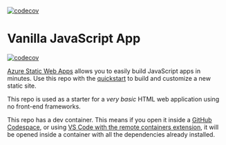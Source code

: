 [![codecov](https://codecov.io/github/kmabasa212/finale/graph/badge.svg?token=10QHKB54DF)](https://codecov.io/github/kmabasa212/finale)

# Vanilla JavaScript App

[![codecov](https://codecov.io/github/kmabasa212/finale/graph/badge.svg?token=10QHKB54DF)](https://codecov.io/github/kmabasa212/finale)

[Azure Static Web Apps](https://docs.microsoft.com/azure/static-web-apps/overview) allows you to easily build JavaScript apps in minutes. Use this repo with the [quickstart](https://docs.microsoft.com/azure/static-web-apps/getting-started?tabs=vanilla-javascript) to build and customize a new static site.

This repo is used as a starter for a _very basic_ HTML web application using no front-end frameworks.

This repo has a dev container. This means if you open it inside a [GitHub Codespace](https://github.com/features/codespaces), or using [VS Code with the remote containers extension](https://code.visualstudio.com/docs/remote/containers), it will be opened inside a container with all the dependencies already installed.
